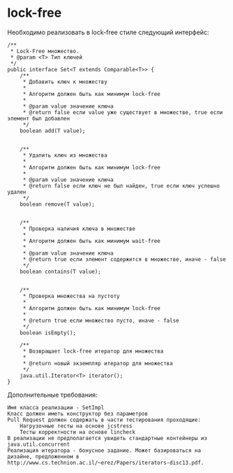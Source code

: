 # lock-free

Необходимо реализовать в lock-free стиле следующий интерфейс:
```
/**
 * Lock-Free множество.
 * @param <T> Тип ключей
 */
public interface Set<T extends Comparable<T>> {
    /**
     * Добавить ключ к множеству
     *
     * Алгоритм должен быть как минимум lock-free
     *
     * @param value значение ключа
     * @return false если value уже существует в множестве, true если элемент был добавлен
     */
    boolean add(T value);
 
 
    /**
     * Удалить ключ из множества
     *
     * Алгоритм должен быть как минимум lock-free
     *
     * @param value значение ключа
     * @return false если ключ не был найден, true если ключ успешно удален
     */
    boolean remove(T value);
 
 
    /**
     * Проверка наличия ключа в множестве
     *
     * Алгоритм должен быть как минимум wait-free
     *
     * @param value значение ключа
     * @return true если элемент содержится в множестве, иначе - false
     */
    boolean contains(T value);
 
 
    /**
     * Проверка множества на пустоту
     *
     * Алгоритм должен быть как минимум lock-free
     *
     * @return true если множество пусто, иначе - false
     */
    boolean isEmpty();
 
    /**
     * Возвращает lock-free итератор для множества
     *
     * @return новый экземпляр итератор для множества
     */
    java.util.Iterator<T> iterator();
}
```

Дополнительные требования:

    Имя класса реализации - SetImpl
    Класс должен иметь конструктор без параметров
    Pull Request должен содержать в части тестирования проходящие:
        Нагрузочные тесты на основе jcstress
        Тесты корректности на основе lincheck
    В реализации не предполагается увидеть стандартные контейнеры из java.util.concurrent
    Реализация итератора - бонусное задание. Может базироваться на дизайне, предложенном в http://www.cs.technion.ac.il/~erez/Papers/iterators-disc13.pdf.

